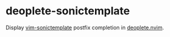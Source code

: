 # deoplete-sonictemplate
Display [vim-sonictemplate](https://github.com/mattn/vim-sonictemplate) postfix completion in [deoplete.nvim](https://github.com/Shougo/deoplete.nvim).
